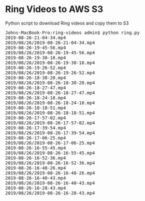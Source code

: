 # Ring Videos to AWS S3
Python script to download Ring videos and copy them to S3

<pre>
Johns-MacBook-Pro:ring-videos admin$ python ring.py 
2019-08-26-21-04-34.mp4
2019/08/26/2019-08-26-21-04-34.mp4
2019-08-26-19-45-56.mp4
2019/08/26/2019-08-26-19-45-56.mp4
2019-08-26-19-30-18.mp4
2019/08/26/2019-08-26-19-30-18.mp4
2019-08-26-19-26-52.mp4
2019/08/26/2019-08-26-19-26-52.mp4
2019-08-26-18-38-20.mp4
2019/08/26/2019-08-26-18-38-20.mp4
2019-08-26-18-27-47.mp4
2019/08/26/2019-08-26-18-27-47.mp4
2019-08-26-18-24-18.mp4
2019/08/26/2019-08-26-18-24-18.mp4
2019-08-26-18-18-51.mp4
2019/08/26/2019-08-26-18-18-51.mp4
2019-08-26-17-57-02.mp4
2019/08/26/2019-08-26-17-57-02.mp4
2019-08-26-17-39-54.mp4
2019/08/26/2019-08-26-17-39-54.mp4
2019-08-26-17-06-25.mp4
2019/08/26/2019-08-26-17-06-25.mp4
2019-08-26-16-55-45.mp4
2019/08/26/2019-08-26-16-55-45.mp4
2019-08-26-16-52-36.mp4
2019/08/26/2019-08-26-16-52-36.mp4
2019-08-26-16-48-26.mp4
2019/08/26/2019-08-26-16-48-26.mp4
2019-08-26-16-40-43.mp4
2019/08/26/2019-08-26-16-40-43.mp4
2019-08-26-16-28-43.mp4
2019/08/26/2019-08-26-16-28-43.mp4
</pre>
